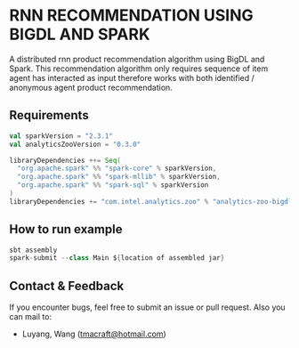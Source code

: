 # RNN RECOMMENDATION USING BIGDL AND SPARK
A distributed rnn product recommendation algorithm using BigDL and Spark. This recommendation algorithm only requires sequence of item agent has interacted as input therefore works with both identified / anonymous agent product recommendation.

## Requirements
```scala
val sparkVersion = "2.3.1"
val analyticsZooVersion = "0.3.0"

libraryDependencies ++= Seq(
  "org.apache.spark" %% "spark-core" % sparkVersion,
  "org.apache.spark" %% "spark-mllib" % sparkVersion,
  "org.apache.spark" %% "spark-sql" % sparkVersion
)
libraryDependencies += "com.intel.analytics.zoo" % "analytics-zoo-bigdl_0.7.1-spark_2.3.1" % analyticsZooVersion
```

## How to run example
```scala
sbt assembly
spark-submit --class Main ${location of assembled jar}

```

## Contact & Feedback

 If you encounter bugs, feel free to submit an issue or pull request.
 Also you can mail to:
 * Luyang, Wang (tmacraft@hotmail.com)